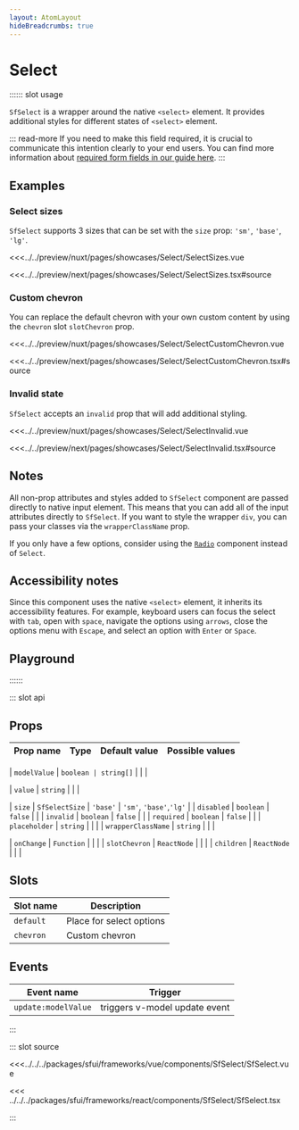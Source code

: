 ```yaml
---
layout: AtomLayout
hideBreadcrumbs: true
---
```

# Select

:::::: slot usage

`SfSelect` is a wrapper around the native `<select>` element. It provides additional styles for different states of `<select>` element.

::: read-more
If you need to make this field required, it is crucial to communicate this intention clearly to your end users. You can find more information about [required form fields in our guide here](../blocks/FormFields.html).
:::

## Examples

### Select sizes

`SfSelect` supports 3 sizes that can be set with the `size` prop: `'sm'`, `'base'`, `'lg'`.

<Showcase showcase-name="Select/SelectSizes" style="min-height:350px" >

<!-- vue -->
<<<../../preview/nuxt/pages/showcases/Select/SelectSizes.vue
<!-- end vue -->
<!-- react -->
<<<../../preview/next/pages/showcases/Select/SelectSizes.tsx#source
<!-- end react -->

</Showcase>

### Custom chevron

You can replace the default chevron with your own custom content by using the <!-- vue -->`chevron` slot<!-- end vue --> <!-- react -->`slotChevron` prop<!-- end react -->.

<Showcase showcase-name="Select/SelectCustomChevron">

<!-- vue -->
<<<../../preview/nuxt/pages/showcases/Select/SelectCustomChevron.vue
<!-- end vue -->
<!-- react -->
<<<../../preview/next/pages/showcases/Select/SelectCustomChevron.tsx#source
<!-- end react -->

</Showcase>

### Invalid state

`SfSelect` accepts an `invalid` prop that will add additional styling.

<Showcase showcase-name="Select/SelectInvalid">

<!-- vue -->
<<<../../preview/nuxt/pages/showcases/Select/SelectInvalid.vue
<!-- end vue -->
<!-- react -->
<<<../../preview/next/pages/showcases/Select/SelectInvalid.tsx#source
<!-- end react -->

</Showcase>

## Notes

All non-prop attributes and styles added to `SfSelect` component are passed directly to native input element. This means that you can add all of the input attributes directly to `SfSelect`. If you want to style the wrapper `div`, you can pass your classes via the `wrapperClassName` prop.

If you only have a few options, consider using the [`Radio`](radio.html) component instead of `Select`.

## Accessibility notes

Since this component uses the native `<select>` element, it inherits its accessibility features. For example, keyboard users can focus the select with `tab`, open with `space`, navigate the options using `arrows`, close the options menu with `Escape`, and select an option with `Enter` or `Space`.

## Playground

<Generate />

::::::

::: slot api

## Props

| Prop name           | Type              | Default value | Possible values                        |
| ------------------- | ----------------- | ------------- | -------------------------------------- |
<!-- vue -->
| `modelValue`        | `boolean | string[]` |            |                                        |
<!-- end vue -->
<!-- react -->
| `value`             | `string`          |               |                                        |
<!-- end react -->
| `size`              | `SfSelectSize`    | `'base'`      | `'sm'`, `'base'`,`'lg'`                |
| `disabled`          | `boolean`         | `false`       |                                        |
| `invalid`           | `boolean`         | `false`       |                                        |
| `required`          | `boolean`         | `false`       |                                        |
| `placeholder`       | `string`          |               |                                        |
| `wrapperClassName`  | `string`          |               |                                        |
<!-- react -->
| `onChange`          | `Function`        |               |                                        |
| `slotChevron`       | `ReactNode`       |               |                                        |
| `children`          | `ReactNode`       |               |                                        |
<!-- end react -->

<!-- vue -->
## Slots

| Slot name | Description              |
| --------- | ------------------------ |
| `default`   | Place for select options |
| `chevron`   | Custom chevron           |

## Events

| Event name        | Trigger                       |
| ----------------- | ----------------------------- |
| `update:modelValue` | triggers v-model update event |

<!-- end vue -->

:::

::: slot source
<SourceCode>

<!-- vue -->
<<<../../../packages/sfui/frameworks/vue/components/SfSelect/SfSelect.vue
<!-- end vue -->

<!-- react -->
<<< ../../../packages/sfui/frameworks/react/components/SfSelect/SfSelect.tsx
<!-- end react -->

</SourceCode>
:::
